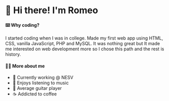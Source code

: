 # 👋 Hi there! I'm Romeo

#### ⌨️ Why coding?
I started coding when I was in college. Made my first web app using HTML, CSS, vanilla JavaScript, PHP and MySQL. It was nothing great but It made me interested on web development more so I chose this path and the rest is history.

#### 🧙‍♂️ More about me
- :rocket: Currently working @ NESV 
- :musical_note: Enjoys listening to music
- :guitar: Average guitar player
- :coffee: Addicted to coffee


 
